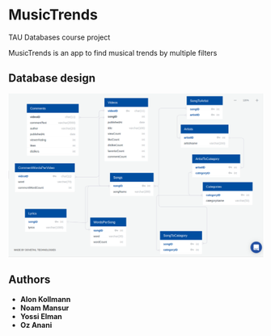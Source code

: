 # MusicTrends
TAU Databases course project

MusicTrends is an app to find musical trends by multiple filters

## Database design

![alt text](https://github.com/alonkol/MusicTrends/blob/master/Design/DBlayout.png)

## Authors

* **Alon Kollmann**
* **Noam Mansur**
* **Yossi Elman**
* **Oz Anani**
